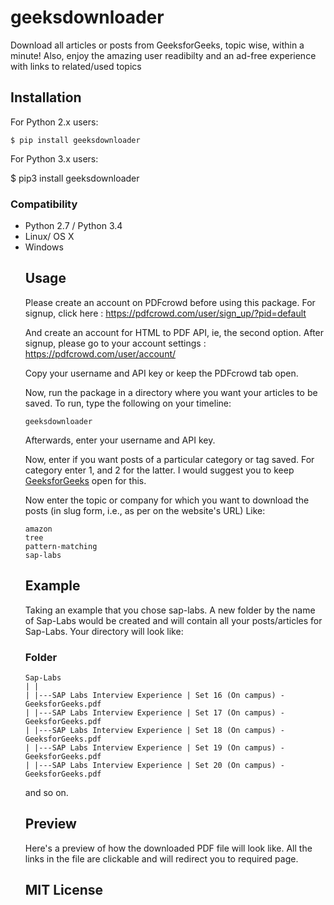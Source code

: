 # geeksdownloader

Download all articles or posts from GeeksforGeeks, topic wise, within a minute!
Also, enjoy the amazing user readibilty and an ad-free experience with links to related/used topics

<h2>Installation</h2>

For Python 2.x users:

    $ pip install geeksdownloader

For Python 3.x users:

   $ pip3 install geeksdownloader

<h3>Compatibility</h3>
<ul>
<li>Python 2.7 / Python 3.4</li>
<li>Linux/ OS X</li>
<li>Windows</li>

<h2>Usage</h2>

Please create an account on PDFcrowd before using this package. For signup, click here : https://pdfcrowd.com/user/sign_up/?pid=default

And create an account for HTML to PDF API, ie, the second option. After signup, please go to your account settings : https://pdfcrowd.com/user/account/

Copy your username and API key or keep the PDFcrowd tab open.

Now, run the package in a directory where you want your articles to be saved. To run, type the following on your timeline:

    geeksdownloader

Afterwards, enter your username and API key. 

Now, enter if you want posts of a particular category or tag saved. For category enter 1, and 2 for the latter. 
I would suggest you to keep <a href="http://www.geeksforgeeks.org">GeeksforGeeks</a> open for this.

Now enter the topic or company for which you want to download the posts (in slug form, i.e., as per on the website's URL)
Like:

    amazon
    tree
    pattern-matching
    sap-labs
  


<h2>Example</h2>

Taking an example that you chose sap-labs.  A new folder by the name of Sap-Labs would be created and will contain all your posts/articles for Sap-Labs.
Your directory will look like:

<h3>Folder</h3>

    Sap-Labs
    | |
    | |---SAP Labs Interview Experience | Set 16 (On campus) - GeeksforGeeks.pdf
    | |---SAP Labs Interview Experience | Set 17 (On campus) - GeeksforGeeks.pdf
    | |---SAP Labs Interview Experience | Set 18 (On campus) - GeeksforGeeks.pdf
    | |---SAP Labs Interview Experience | Set 19 (On campus) - GeeksforGeeks.pdf
    | |---SAP Labs Interview Experience | Set 20 (On campus) - GeeksforGeeks.pdf
    
and so on.

<h2>Preview</h2>

Here's a preview of how the downloaded PDF file will look like. All the links in the file are clickable and will redirect you to required page.

<h2>MIT License</h2>






